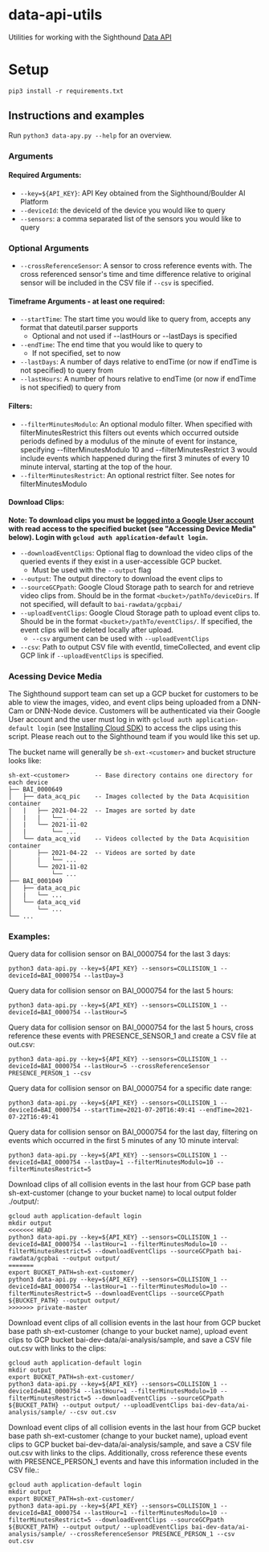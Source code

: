 # data-api-utils

Utilities for working with the Sighthound [Data API](http://docs.data-api.boulderai.com/#introduction)

# Setup

```
pip3 install -r requirements.txt
```
## Instructions and examples

Run `python3 data-apy.py --help` for an overview.

### Arguments  
#### Required Arguments:   
- `--key=${API_KEY}`: API Key obtained from the Sighthound/Boulder AI Platform  
- `--deviceId`: the deviceId of the device you would like to query  
- `--sensors`: a comma separated list of the sensors you would like to query  

### Optional Arguments
- `--crossReferenceSensor`: A sensor to cross reference events with. The cross referenced sensor's time and time difference relative to original sensor will be included in the CSV file if `--csv` is specified.

#### Timeframe Arguments - at least one required:  
- `--startTime`: The start time you would like to query from, accepts any format that dateutil.parser supports
	- Optional and not used if --lastHours or --lastDays is specified  
- `--endTime`: The end time that you would like to query to  
	- If not specified, set to now  
- `--lastDays`: A number of days relative to endTime (or now if endTime is not specified) to query from  
- `--lastHours`: A number of hours relative to endTime (or now if endTime is not specified) to query from  

#### Filters:  
- `--filterMinutesModulo`: An optional modulo filter. When specified with filterMinutesRestrict this filters out events which occurred outside periods defined by a modulus of the minute of event for instance, specifying --filterMinutesModulo 10 and --filterMinutesRestrict 3 would include events which happened during the first 3 minutes of every 10 minute interval, starting at the top of the hour.                                                                                        
- `--filterMinutesRestrict`: An optional restrict filter. See notes for filterMinutesModulo

#### Download Clips:
**Note: To download clips you must be [logged into a Google User account](https://cloud.google.com/sdk/gcloud/reference/auth/login) with read access to the specified bucket (see "Accessing Device Media" below). Login with `gcloud auth application-default login`.**
- `--downloadEventClips`: Optional flag to download the video clips of the queried events if they exist in a user-accessible GCP bucket.
	- Must be used with the `--output` flag
- `--output`: The output directory to download the event clips to
- `--sourceGCPpath`: Google Cloud Storage path to search for and retrieve video clips from. Should be in the format `<bucket>/pathTo/deviceDirs`. If not specified, will default to `bai-rawdata/gcpbai/`
- `--uploadEventClips`: Google Cloud Storage path to upload event clips to. Should be in the format `<bucket>/pathTo/eventClips/`. If specified, the event clips will be deleted locally after upload. 
	- `--csv` argument can be used with `--uploadEventClips`
- `--csv`: Path to output CSV file with eventId, timeCollected, and event clip GCP link if `--uploadEventClips` is specified. 


### Acessing Device Media  
The Sighthound support team can set up a GCP bucket for customers to be able to view the images, video, and event clips being uploaded from a DNN-Cam or DNN-Node device. Customers will be authenticated via their Google User account and the user must log in with `gcloud auth application-default login`  (see [Installing Cloud SDK](https://cloud.google.com/sdk/docs/install)) to access the clips using this script. Please reach out to the Sighthound team if you would like this set up.

The bucket name will generally be `sh-ext-<customer>` and bucket structure looks like:
```
sh-ext-<customer>       -- Base directory contains one directory for each device
├── BAI_0000649
│   ├── data_acq_pic	-- Images collected by the Data Acquisition container
│   |	├── 2021-04-22  -- Images are sorted by date
│   |	|	└── ...
│   |	└── 2021-11-02
│   |		└── ...
│   └── data_acq_vid	-- Videos collected by the Data Acquisition container
│   	├── 2021-04-22  -- Videos are sorted by date
│   	|	└── ...
│   	└── 2021-11-02
│   		└── ...
├── BAI_0001049
│   ├── data_acq_pic
│   |	└── ...
│   └── data_acq_vid	
│   	└── ...
└── ...	
```

### Examples:
Query data for collision sensor on BAI_0000754 for the last 3 days:
```
python3 data-api.py --key=${API_KEY} --sensors=COLLISION_1 --deviceId=BAI_0000754 --lastDay=3
```
Query data for collision sensor on BAI_0000754 for the last 5 hours:
```
python3 data-api.py --key=${API_KEY} --sensors=COLLISION_1 --deviceId=BAI_0000754 --lastHour=5
```
Query data for collision sensor on BAI_0000754 for the last 5 hours, cross reference these events with PRESENCE_SENSOR_1 and create a CSV file at out.csv:
```
python3 data-api.py --key=${API_KEY} --sensors=COLLISION_1 --deviceId=BAI_0000754 --lastHour=5 --crossReferenceSensor PRESENCE_PERSON_1 --csv 
```
Query data for collision sensor on BAI_0000754 for a specific date range:
```
python3 data-api.py --key=${API_KEY} --sensors=COLLISION_1 --deviceId=BAI_0000754 --startTime=2021-07-20T16:49:41 --endTime=2021-07-22T16:49:41
```
Query data for collision sensor on BAI_0000754 for the last day, filtering on events which occurred in the first 5 minutes of any 10 minute interval:
```
python3 data-api.py --key=${API_KEY} --sensors=COLLISION_1 --deviceId=BAI_0000754 --lastDay=1 --filterMinutesModulo=10 --filterMinutesRestrict=5
```
Download clips of all collision events in the last hour from GCP base path sh-ext-customer (change to your bucket name) to local output folder ./output/:
```
gcloud auth application-default login
mkdir output
<<<<<<< HEAD
python3 data-api.py --key=${API_KEY} --sensors=COLLISION_1 --deviceId=BAI_0000754 --lastHour=1 --filterMinutesModulo=10 --filterMinutesRestrict=5 --downloadEventClips --sourceGCPpath bai-rawdata/gcpbai --output output/
=======
export BUCKET_PATH=sh-ext-customer/
python3 data-api.py --key=${API_KEY} --sensors=COLLISION_1 --deviceId=BAI_0000754 --lastHour=1 --filterMinutesModulo=10 --filterMinutesRestrict=5 --downloadEventClips --sourceGCPpath ${BUCKET_PATH} --output output/
>>>>>>> private-master
```

Download event clips of all collision events in the last hour from GCP bucket base path sh-ext-customer (change to your bucket name), upload event clips to GCP bucket bai-dev-data/ai-analysis/sample, and save a CSV file out.csv with links to the clips:
```
gcloud auth application-default login
mkdir output
export BUCKET_PATH=sh-ext-customer/
python3 data-api.py --key=${API_KEY} --sensors=COLLISION_1 --deviceId=BAI_0000754 --lastHour=1 --filterMinutesModulo=10 --filterMinutesRestrict=5 --downloadEventClips --sourceGCPpath ${BUCKET_PATH} --output output/ --uploadEventClips bai-dev-data/ai-analysis/sample/ --csv out.csv
```

Download event clips of all collision events in the last hour from GCP bucket base path sh-ext-customer (change to your bucket name), upload event clips to GCP bucket bai-dev-data/ai-analysis/sample, and save a CSV file out.csv with links to the clips. 
Additionally, cross reference these events with PRESENCE_PERSON_1 events and have this information included in the CSV file.:
```
gcloud auth application-default login
mkdir output
export BUCKET_PATH=sh-ext-customer/
python3 data-api.py --key=${API_KEY} --sensors=COLLISION_1 --deviceId=BAI_0000754 --lastHour=1 --filterMinutesModulo=10 --filterMinutesRestrict=5 --downloadEventClips --sourceGCPpath ${BUCKET_PATH} --output output/ --uploadEventClips bai-dev-data/ai-analysis/sample/ --crossReferenceSensor PRESENCE_PERSON_1 --csv out.csv
```


